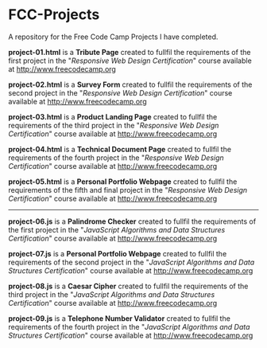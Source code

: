 # FCC-Projects
A repository for the Free Code Camp Projects I have completed.

<b>project-01.html</b> is a <b>Tribute Page</b> created to fullfil the requirements of the first project in the "<i>Responsive Web Design Certification</i>" course available at http://www.freecodecamp.org

<b>project-02.html</b> is a <b>Survey Form</b> created to fullfil the requirements of the second project in the "<i>Responsive Web Design Certification</i>" course available at http://www.freecodecamp.org

<b>project-03.html</b> is a <b>Product Landing Page</b> created to fullfil the requirements of the third project in the "<i>Responsive Web Design Certification</i>" course available at http://www.freecodecamp.org

<b>project-04.html</b> is a <b>Technical Document Page</b> created to fullfil the requirements of the fourth project in the "<i>Responsive Web Design Certification</i>" course available at http://www.freecodecamp.org

<b>project-05.html</b> is a <b>Personal Portfolio Webpage</b> created to fullfil the requirements of the fifth and final project in the "<i>Responsive Web Design Certification</i>" course available at http://www.freecodecamp.org

<hr>

<b>project-06.js</b> is a <b>Palindrome Checker</b> created to fullfil the requirements of the first project in the "<i>JavaScript Algorithms and Data Structures Certification</i>" course available at http://www.freecodecamp.org

<b>project-07.js</b> is a <b>Personal Portfolio Webpage</b> created to fullfil the requirements of the second project in the "<i>JavaScript Algorithms and Data Structures Certification</i>" course available at http://www.freecodecamp.org

<b>project-08.js</b> is a <b>Caesar Cipher</b> created to fullfil the requirements of the third project in the "<i>JavaScript Algorithms and Data Structures Certification</i>" course available at http://www.freecodecamp.org

<b>project-09.js</b> is a <b>Telephone Number Validator</b> created to fullfil the requirements of the fourth project in the "<i>JavaScript Algorithms and Data Structures Certification</i>" course available at http://www.freecodecamp.org
